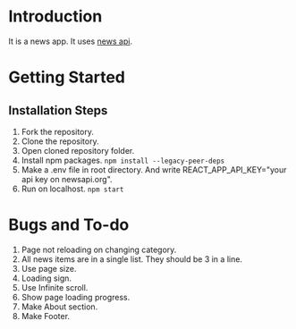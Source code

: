 # Introduction
It is a news app. It uses [news api](https://newsapi.org/).


# Getting Started
## Installation Steps

 1. Fork the repository.
 2. Clone the repository.
 3. Open cloned repository folder.
 4. Install npm packages.
 `npm install --legacy-peer-deps`
 5. Make a .env file in root directory. And write
 REACT_APP_API_KEY="your api key on newsapi.org".
6. Run on localhost. 
`npm start`

# Bugs and To-do

 1. Page not reloading on changing category.
 2. All news items are in a single list. They should be 3 in a line.
 3. Use page size.
 4. Loading sign.
 5. Use Infinite scroll.
 6. Show page loading progress.
 7. Make About section.
 8. Make Footer. 